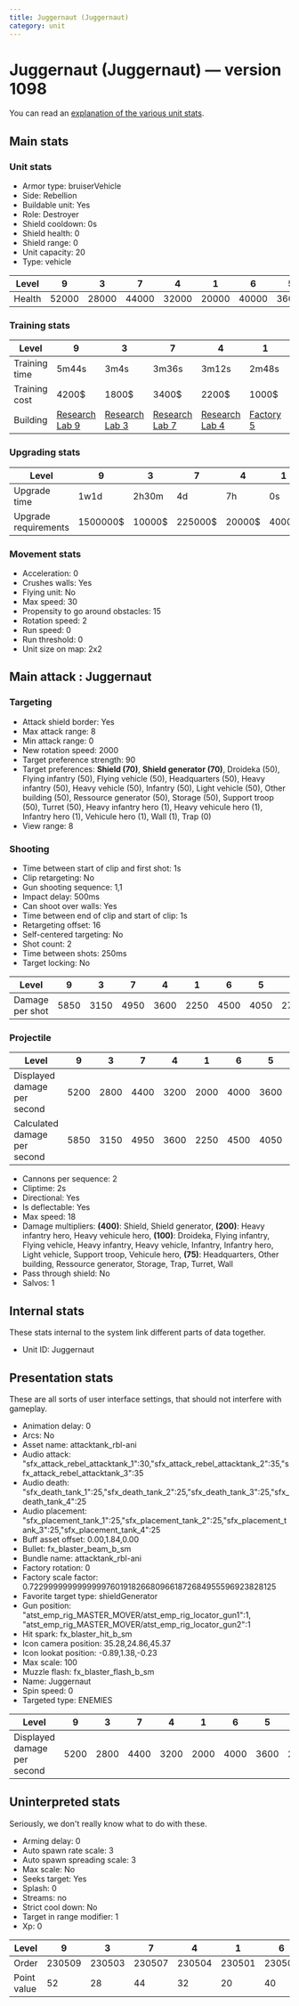 ```yaml
---
title: Juggernaut (Juggernaut)
category: unit
---
```


# Juggernaut (Juggernaut) — version 1098

You can read an [explanation  of the various unit stats](unitexplained.md).

## Main stats

### Unit stats

  * Armor type: bruiserVehicle
  * Side: Rebellion
  * Buildable unit: Yes
  * Role: Destroyer
  * Shield cooldown: 0s
  * Shield health: 0
  * Shield range: 0
  * Unit capacity: 20
  * Type: vehicle

|Level |9    |3    |7    |4    |1    |6    |5    |2    |8    |10   |
|------|-----|-----|-----|-----|-----|-----|-----|-----|-----|-----|
|Health|52000|28000|44000|32000|20000|40000|36000|24000|48000|60000|


### Training stats

|Level        |9                                     |3                                     |7                                     |4                                     |1                             |6                                     |5                                     |2                                     |8                                     |10                                     |
|-------------|--------------------------------------|--------------------------------------|--------------------------------------|--------------------------------------|------------------------------|--------------------------------------|--------------------------------------|--------------------------------------|--------------------------------------|---------------------------------------|
|Training time|5m44s                                 |3m4s                                  |3m36s                                 |3m12s                                 |2m48s                         |3m28s                                 |3m20s                                 |2m56s                                 |5m24s                                 |6m4s                                   |
|Training cost|4200$                                 |1800$                                 |3400$                                 |2200$                                 |1000$                         |3000$                                 |2600$                                 |1400$                                 |4000$                                 |4600$                                  |
|Building     |[Research Lab 9](rebelOffenseLab.html)|[Research Lab 3](rebelOffenseLab.html)|[Research Lab 7](rebelOffenseLab.html)|[Research Lab 4](rebelOffenseLab.html)|[Factory 5](rebelFactory.html)|[Research Lab 6](rebelOffenseLab.html)|[Research Lab 5](rebelOffenseLab.html)|[Research Lab 2](rebelOffenseLab.html)|[Research Lab 8](rebelOffenseLab.html)|[Research Lab 10](rebelOffenseLab.html)|


### Upgrading stats

|Level               |9       |3     |7      |4     |1    |6      |5     |2    |8      |10      |
|--------------------|--------|------|-------|------|-----|-------|------|-----|-------|--------|
|Upgrade time        |1w1d    |2h30m |4d     |7h    |0s   |2d12h  |20h   |1h   |6d     |1w5d    |
|Upgrade requirements|1500000$|10000$|225000$|20000$|4000$|135000$|50000$|5000$|450000$|2500000$|


### Movement stats

  * Acceleration: 0
  * Crushes walls: Yes
  * Flying unit: No
  * Max speed: 30
  * Propensity to go around obstacles: 15
  * Rotation speed: 2
  * Run speed: 0
  * Run threshold: 0
  * Unit size on map: 2x2

## Main attack : Juggernaut

### Targeting

  * Attack shield border: Yes
  * Max attack range: 8
  * Min attack range: 0
  * New rotation speed: 2000
  * Target preference strength: 90
  * Target preferences: **Shield (70)**, **Shield generator (70)**, Droideka (50), Flying infantry (50), Flying vehicle (50), Headquarters (50), Heavy infantry (50), Heavy vehicle (50), Infantry (50), Light vehicle (50), Other building (50), Ressource generator (50), Storage (50), Support troop (50), Turret (50), Heavy infantry hero (1), Heavy vehicule hero (1), Infantry hero (1), Vehicule hero (1), Wall (1), Trap (0)
  * View range: 8

### Shooting

  * Time between start of clip and first shot: 1s
  * Clip retargeting: No
  * Gun shooting sequence: 1,1
  * Impact delay: 500ms
  * Can shoot over walls: Yes
  * Time between end of clip and start of clip: 1s
  * Retargeting offset: 16
  * Self-centered targeting: No
  * Shot count: 2
  * Time between shots: 250ms
  * Target locking: No

|Level          |9   |3   |7   |4   |1   |6   |5   |2   |8   |10  |
|---------------|----|----|----|----|----|----|----|----|----|----|
|Damage per shot|5850|3150|4950|3600|2250|4500|4050|2700|5400|6750|


### Projectile

|Level                       |9   |3   |7   |4   |1   |6   |5   |2   |8   |10  |
|----------------------------|----|----|----|----|----|----|----|----|----|----|
|Displayed damage per second |5200|2800|4400|3200|2000|4000|3600|2400|4800|6000|
|Calculated damage per second|5850|3150|4950|3600|2250|4500|4050|2700|5400|6750|


  * Cannons per sequence: 2
  * Cliptime: 2s
  * Directional: Yes
  * Is deflectable: Yes
  * Max speed: 18
  * Damage multipliers: **(400)**: Shield, Shield generator, **(200)**: Heavy infantry hero, Heavy vehicule hero, **(100)**: Droideka, Flying infantry, Flying vehicle, Heavy infantry, Heavy vehicle, Infantry, Infantry hero, Light vehicle, Support troop, Vehicule hero, **(75)**: Headquarters, Other building, Ressource generator, Storage, Trap, Turret, Wall
  * Pass through shield: No
  * Salvos: 1

## Internal stats

These stats internal to the system link different parts of data together.

  * Unit ID: Juggernaut

## Presentation stats

These are all sorts of user interface settings, that should not interfere with gameplay.

  * Animation delay: 0
  * Arcs: No
  * Asset name: attacktank_rbl-ani
  * Audio attack: "sfx_attack_rebel_attacktank_1":30,"sfx_attack_rebel_attacktank_2":35,"sfx_attack_rebel_attacktank_3":35
  * Audio death: "sfx_death_tank_1":25,"sfx_death_tank_2":25,"sfx_death_tank_3":25,"sfx_death_tank_4":25
  * Audio placement: "sfx_placement_tank_1":25,"sfx_placement_tank_2":25,"sfx_placement_tank_3":25,"sfx_placement_tank_4":25
  * Buff asset offset: 0.00,1.84,0.00
  * Bullet: fx_blaster_beam_b_sm
  * Bundle name: attacktank_rbl-ani
  * Factory rotation: 0
  * Factory scale factor: 0.72299999999999997601918266809661872684955596923828125
  * Favorite target type: shieldGenerator
  * Gun position: "atst_emp_rig_MASTER_MOVER/atst_emp_rig_locator_gun1":1, "atst_emp_rig_MASTER_MOVER/atst_emp_rig_locator_gun2":1
  * Hit spark: fx_blaster_hit_b_sm
  * Icon camera position: 35.28,24.86,45.37
  * Icon lookat position: -0.89,1.38,-0.23
  * Max scale: 100
  * Muzzle flash: fx_blaster_flash_b_sm
  * Name: Juggernaut
  * Spin speed: 0
  * Targeted type: ENEMIES

|Level                      |9   |3   |7   |4   |1   |6   |5   |2   |8   |10  |
|---------------------------|----|----|----|----|----|----|----|----|----|----|
|Displayed damage per second|5200|2800|4400|3200|2000|4000|3600|2400|4800|6000|


## Uninterpreted stats

Seriously, we don't really know what to do with these.

  * Arming delay: 0
  * Auto spawn rate scale: 3
  * Auto spawn spreading scale: 3
  * Max scale: No
  * Seeks target: Yes
  * Splash: 0
  * Streams: no
  * Strict cool down: No
  * Target in range modifier: 1
  * Xp: 0

|Level      |9     |3     |7     |4     |1     |6     |5     |2     |8     |10    |
|-----------|------|------|------|------|------|------|------|------|------|------|
|Order      |230509|230503|230507|230504|230501|230506|230505|230502|230508|230510|
|Point value|52    |28    |44    |32    |20    |40    |36    |24    |48    |60    |


